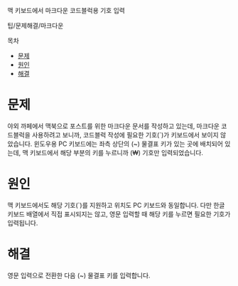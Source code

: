 맥 키보드에서 마크다운 코드블럭용 기호 입력

팁/문제해결/마크다운

목차
- [문제](#문제)
- [원인](#원인)
- [해결](#해결)

# 문제
야외 까페에서 맥북으로 포스트를 위한 마크다운 문서를 작성하고 있는데, 마크다운 코드블럭을 사용하려고 보니까, 코드블럭 작성에 필요한 기호(`)가 키보드에서 보이지 않았습니다. 윈도우용 PC 키보드에는 좌측 상단의 (~) 물결표 키가 있는 곳에 배치되어 있는데, 맥 키보드에서 해당 부분의 키를 누르니까 (₩) 기호만 입력되었습니다.

# 원인
맥 키보드에서도 해당 기호(`)를 지원하고 위치도 PC 키보드와 동일합니다. 다만 한글 키보드 배열에서 직접 표시되지는 않고, 영문 입력할 때 해당 키를 누르면 필요한 기호가 입력됩니다.


# 해결
영문 입력으로 전환한 다음 (~) 물결표 키를 입력합니다.
